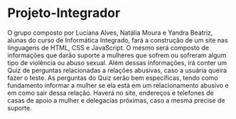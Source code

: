 # Projeto-Integrador
O grupo composto por Luciana Alves, Natália Moura e Yandra Beatriz, alunas do curso de Informática Integrado, fará a construção de um site nas linguagens de HTML, CSS e JavaScript. O mesmo será composto de informações que darão suporte a mulheres que sofrem ou sofreram algum tipo de violência ou abuso sexual. Além dessas informações, irá conter um Quiz de perguntas relacionadas a relações abusivas, caso a usuária queira fazer o teste.  As perguntas do Quiz serão bem específicas, tendo como fundamento informar a mulher se ela está em um relacionamento abusivo e em como sair dessa relação. Haverá no site, endereços e telefones de casas de apoio a mulher e delegacias próximas, caso a mesma precise de suporte.

